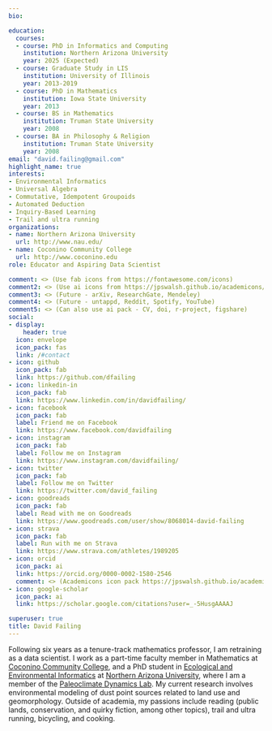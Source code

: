 ```yaml
---
bio: 

education:
  courses:
  - course: PhD in Informatics and Computing
    institution: Northern Arizona University
    year: 2025 (Expected)
  - course: Graduate Study in LIS
    institution: University of Illinois
    year: 2013-2019
  - course: PhD in Mathematics
    institution: Iowa State University
    year: 2013
  - course: BS in Mathematics
    institution: Truman State University
    year: 2008
  - course: BA in Philosophy & Religion
    institution: Truman State University
    year: 2008
email: "david.failing@gmail.com"
highlight_name: true
interests:
- Environmental Informatics
- Universal Algebra
- Commutative, Idempotent Groupoids
- Automated Deduction
- Inquiry-Based Learning
- Trail and ultra running
organizations:
- name: Northern Arizona University
  url: http://www.nau.edu/
- name: Coconino Community College
  url: http://www.coconino.edu
role: Educator and Aspiring Data Scientist

comment: <> (Use fab icons from https://fontawesome.com/icons)
comment2: <> (Use ai icons from https://jpswalsh.github.io/academicons/)
comment3: <> (Future - arXiv, ResearchGate, Mendeley)
comment4: <> (Future - untappd, Reddit, Spotify, YouTube)
comment5: <> (Can also use ai pack - CV, doi, r-project, figshare)
social:
- display:
    header: true
  icon: envelope
  icon_pack: fas
  link: /#contact
- icon: github
  icon_pack: fab
  link: https://github.com/dfailing
- icon: linkedin-in
  icon_pack: fab
  link: https://www.linkedin.com/in/davidfailing/
- icon: facebook
  icon_pack: fab
  label: Friend me on Facebook
  link: https://www.facebook.com/davidfailing
- icon: instagram
  icon_pack: fab
  label: Follow me on Instagram
  link: https://www.instagram.com/davidfailing/
- icon: twitter
  icon_pack: fab
  label: Follow me on Twitter
  link: https://twitter.com/david_failing
- icon: goodreads
  icon_pack: fab
  label: Read with me on Goodreads
  link: https://www.goodreads.com/user/show/8068014-david-failing
- icon: strava
  icon_pack: fab
  label: Run with me on Strava
  link: https://www.strava.com/athletes/1989205
- icon: orcid
  icon_pack: ai
  link: https://orcid.org/0000-0002-1580-2546
  comment: <> (Academicons icon pack https://jpswalsh.github.io/academicons/)
- icon: google-scholar
  icon_pack: ai
  link: https://scholar.google.com/citations?user=_-5HusgAAAAJ

superuser: true
title: David Failing
---
```


Following six years as a tenure-track mathematics professor, I am retraining as a data scientist. I work as a part-time faculty member in Mathematics at [Coconino Community College](https://www.coconino.edu/), and a PhD student in [Ecological and Environmental Informatics](https://ecoinfo.nau.edu/) at [Northern Arizona University](https://www.nau.edu), where I am a member of the [Paleoclimate Dynamics Lab](https://www.cefns.nau.edu/~npm4/). My current research involves environmental modeling of dust point sources related to land use and geomorphology. Outside of academia, my passions include reading (public lands, conservation, and quirky fiction, among other topics), trail and ultra running, bicycling, and cooking.

<!--{ {< icon name="download" pack="fas" >}} Download my {{< staticref "media/demo_resume.pdf" "newtab" >}}CV{{< /staticref >}}. -->

